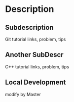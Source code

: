# Description
## Subdescription
Git tutorial links, problem, tips
## Another SubDescr
C++ tutorial links, problem, tips

## Local Development
modify by Master

